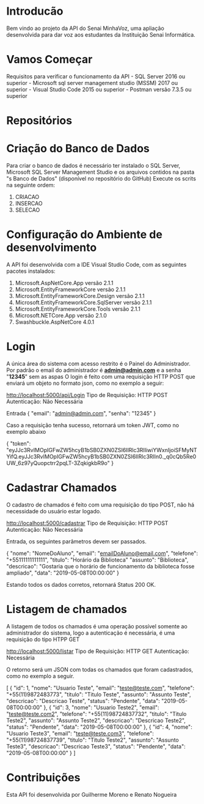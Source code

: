 ﻿# Introducão 

Bem vindo ao projeto da API do Senai MinhaVoz, uma apliação desenvolvida para dar voz aos estudantes da Instituição Senai Informática.  

# Vamos Começar

Requisitos para verificar o funcionamento da API
    - SQL Server 2016 ou superior
    - Microsoft sql server management studio (MSSM) 2017 ou superior
    - Visual Studio Code 2015 ou superior
    - Postman versão 7.3.5 ou superior


# Repositórios


# Criação do Banco de Dados

 Para criar o banco de dados é necessário ter instalado o SQL Server,  Microsoft SQL Server Management Studio e os arquivos contidos na pasta "s Banco de Dados" (disponível no repositório do GitHub)
 Execute os scrits na seguinte ordem:

1. CRIACAO
2. INSERCAO
3. SELECAO

# Configuração do Ambiente de desenvolvimento
A API foi desenvolvida com a IDE Visual Studio Code, com as seguintes pacotes instalados:

1. Microsoft.AspNetCore.App versão 2.1.1
2. Microsoft.EntityFrameworkCore versão 2.1.1
3. Microsoft.EntityFrameworkCore.Design versão 2.1.1
4. Microsoft.EntityFrameworkCore.SqlServer versão 2.1.1
5. Microsoft.EntityFrameworkCore.Tools versão 2.1.1
6. Microsoft.NETCore.App versão 2.1.0
7. Swashbuckle.AspNetCore 4.0.1

# Login
  A única área do sistema com acesso restrito é o Painel do Administrador.
  Por padrão o email do administrador é  **admin@admin.com** e a senha "**12345**" sem as aspas
  O login é feito com uma requisição HTTP POST que enviará um objeto no formato json, como no exemplo a seguir:
  
  [http://localhost:5000/api/Login](http://localhost:5000/api/Login)
  Tipo de Requisição: HTTP POST
  Autenticação: Não Necessária
  
 Entrada
{
  "email": "admin@admin.com",
  "senha": "12345"
}

Caso a requisição tenha sucesso, retornará um token JWT, como no exemplo abaixo

{
    "token": "eyJJc3RvIMOpIGFwZW5hcyB1bSB0ZXN0ZSI6IlRlc3RlIiwiYWxnIjoiSFMyNTYifQ.eyJJc3RvIMOpIGFwZW5hcyB1bSB0ZXN0ZSI6IlRlc3RlIn0._q0cQb5Re0UW_6z97yQuopctrr2pqLT-3ZqkigkbR9o"
}

# Cadastrar Chamados

O cadastro de chamados é feito com uma requisição do tipo POST, não há necessidade do usuário estar logado.

  [http://localhost:5000/cadastrar](http://localhost:5000/api/cadastrar)
  Tipo de Requisição: HTTP POST
  Autenticação: Não Necessária
  
  Entrada, os seguintes parâmetros devem ser passados.
  
  
  { 
  	    "nome": "NomeDoAluno",
        "email": "emailDoAluno@email.com",
        "telefone": "+55111111111111",
        "titulo": "Horário da Biblioteca"
        "assunto": "Biblioteca",
        "descricao": "Gostaria que o horário de funcionamento da biblioteca fosse ampliado",
        "data": "2019-05-08T00:00:00"
    }
    
Estando todos os dados corretos, retornará Status 200 OK.

# Listagem de chamados

A listagem de todos os chamados é uma operação possível somente ao administrador do sistema, logo a autenticação é necessária, é uma requisição do tipo HTPP GET
    
    
  [http://localhost:5000/listar](http://localhost:5000/api/listar)
  Tipo de Requisição: HTTP GET
  Autenticação: Necessária
  
  O retorno será um JSON com todas os chamados que foram cadastrados, como no exemplo a seguir.
  
  [
    {
        "id": 1,
        "nome": "Usuario Teste",
        "email": "teste@teste.com",
        "telefone": "+55(11)9872483773",
        "titulo": "Titulo Teste",
        "assunto": "Assunto Teste",
        "descricao": "Descricao Teste",
        "status": "Pendente",
        "data": "2019-05-08T00:00:00"
    },
    {
        "id": 3,
        "nome": "Usuario Teste2",
        "email": "teste@teste.com2",
        "telefone": "+55(11)98724837732",
        "titulo": "Titulo Teste2",
        "assunto": "Assunto Teste2",
        "descricao": "Descricao Teste2",
        "status": "Pendente",
        "data": "2019-05-08T00:00:00"
    },
    {
        "id": 4,
        "nome": "Usuario Teste3",
        "email": "teste@teste.com3",
        "telefone": "+55(11)98724837739",
        "titulo": "Titulo Teste2",
        "assunto": "Assunto Teste3",
        "descricao": "Descricao Teste3",
        "status": "Pendente",
        "data": "2019-05-08T00:00:00"
    }
]


# Contribuições
Esta API foi desenvolvida por Guilherme Moreno e Renato Nogueira

